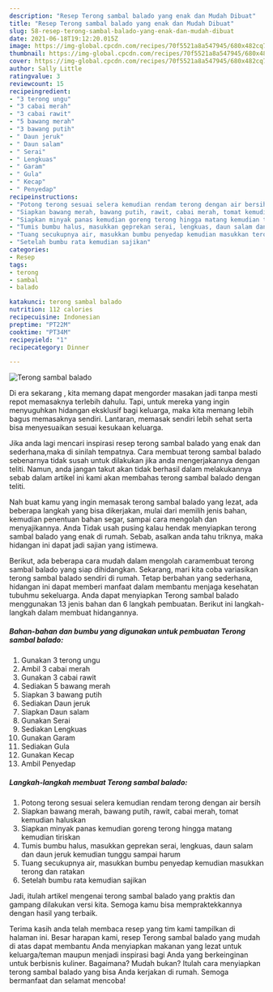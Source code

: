 ```yaml
---
description: "Resep Terong sambal balado yang enak dan Mudah Dibuat"
title: "Resep Terong sambal balado yang enak dan Mudah Dibuat"
slug: 58-resep-terong-sambal-balado-yang-enak-dan-mudah-dibuat
date: 2021-06-18T19:12:20.015Z
image: https://img-global.cpcdn.com/recipes/70f5521a8a547945/680x482cq70/terong-sambal-balado-foto-resep-utama.jpg
thumbnail: https://img-global.cpcdn.com/recipes/70f5521a8a547945/680x482cq70/terong-sambal-balado-foto-resep-utama.jpg
cover: https://img-global.cpcdn.com/recipes/70f5521a8a547945/680x482cq70/terong-sambal-balado-foto-resep-utama.jpg
author: Sally Little
ratingvalue: 3
reviewcount: 15
recipeingredient:
- "3 terong ungu"
- "3 cabai merah"
- "3 cabai rawit"
- "5 bawang merah"
- "3 bawang putih"
- " Daun jeruk"
- " Daun salam"
- " Serai"
- " Lengkuas"
- " Garam"
- " Gula"
- " Kecap"
- " Penyedap"
recipeinstructions:
- "Potong terong sesuai selera kemudian rendam terong dengan air bersih"
- "Siapkan bawang merah, bawang putih, rawit, cabai merah, tomat kemudian haluskan"
- "Siapkan minyak panas kemudian goreng terong hingga matang kemudian tiriskan"
- "Tumis bumbu halus, masukkan geprekan serai, lengkuas, daun salam dan daun jeruk kemudian tunggu sampai harum"
- "Tuang secukupnya air, masukkan bumbu penyedap kemudian masukkan terong dan ratakan"
- "Setelah bumbu rata kemudian sajikan"
categories:
- Resep
tags:
- terong
- sambal
- balado

katakunci: terong sambal balado 
nutrition: 112 calories
recipecuisine: Indonesian
preptime: "PT22M"
cooktime: "PT34M"
recipeyield: "1"
recipecategory: Dinner

---
```



![Terong sambal balado](https://img-global.cpcdn.com/recipes/70f5521a8a547945/680x482cq70/terong-sambal-balado-foto-resep-utama.jpg)

Di era  sekarang , kita memang dapat mengorder masakan jadi tanpa mesti repot memasaknya terlebih dahulu. Tapi, untuk mereka yang ingin menyuguhkan hidangan eksklusif bagi keluarga, maka kita memang lebih bagus memasaknya sendiri. Lantaran, memasak sendiri lebih sehat serta bisa menyesuaikan sesuai kesukaan keluarga.

Jika anda lagi mencari inspirasi resep terong sambal balado yang enak dan sederhana,maka di sinilah tempatnya. Cara membuat terong sambal balado  sebenarnya tidak susah untuk dilakukan jika anda mengerjakannya dengan teliti. Namun, anda jangan takut akan tidak berhasil dalam melakukannya 
sebab dalam artikel ini kami akan membahas terong sambal balado dengan teliti.  



Nah buat kamu yang ingin memasak terong sambal balado yang lezat, ada beberapa langkah yang bisa dikerjakan, mulai dari memilih jenis bahan, kemudian penentuan bahan segar, sampai cara mengolah dan menyajikannya. Anda Tidak usah pusing kalau hendak menyiapkan terong sambal balado yang enak di rumah. Sebab, asalkan anda  tahu triknya, maka hidangan ini dapat jadi sajian yang istimewa.

Berikut, ada beberapa cara mudah dalam mengolah caramembuat terong sambal balado yang siap dihidangkan. Sekarang, mari kita coba variasikan terong sambal balado sendiri di rumah. Tetap berbahan yang sederhana, hidangan ini dapat memberi manfaat dalam membantu menjaga kesehatan tubuhmu sekeluarga. Anda dapat menyiapkan Terong sambal balado menggunakan 13 jenis bahan dan 6 langkah pembuatan. Berikut ini langkah-langkah dalam membuat hidangannya.

<!--inarticleads1-->

##### Bahan-bahan dan bumbu yang digunakan untuk pembuatan Terong sambal balado:

1. Gunakan 3 terong ungu
1. Ambil 3 cabai merah
1. Gunakan 3 cabai rawit
1. Sediakan 5 bawang merah
1. Siapkan 3 bawang putih
1. Sediakan  Daun jeruk
1. Siapkan  Daun salam
1. Gunakan  Serai
1. Sediakan  Lengkuas
1. Gunakan  Garam
1. Sediakan  Gula
1. Gunakan  Kecap
1. Ambil  Penyedap




<!--inarticleads2-->

##### Langkah-langkah membuat Terong sambal balado:

1. Potong terong sesuai selera kemudian rendam terong dengan air bersih
1. Siapkan bawang merah, bawang putih, rawit, cabai merah, tomat kemudian haluskan
1. Siapkan minyak panas kemudian goreng terong hingga matang kemudian tiriskan
1. Tumis bumbu halus, masukkan geprekan serai, lengkuas, daun salam dan daun jeruk kemudian tunggu sampai harum
1. Tuang secukupnya air, masukkan bumbu penyedap kemudian masukkan terong dan ratakan
1. Setelah bumbu rata kemudian sajikan




Jadi, itulah artikel mengenai  terong sambal balado  yang praktis dan gampang dilakukan versi kita. Semoga kamu bisa mempraktekkannya dengan hasil yang terbaik. 

Terima kasih anda telah membaca resep yang tim kami tampilkan di halaman ini. Besar harapan kami, resep  Terong sambal balado yang mudah di atas dapat membantu Anda menyiapkan makanan yang lezat untuk keluarga/teman maupun menjadi inspirasi bagi Anda yang berkeinginan untuk berbisnis kuliner. Bagaimana? Mudah bukan? Itulah cara menyiapkan terong sambal balado yang bisa Anda kerjakan di rumah. Semoga bermanfaat dan selamat mencoba!

